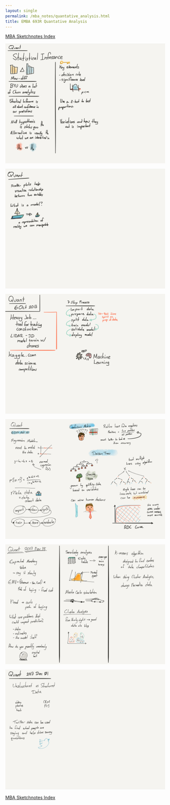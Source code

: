 ```yaml
---
layout: single
permalink: /mba_notes/quantative_analysis.html
title: EMBA 693R Quantative Analysis
---
```

[MBA Sketchnotes Index][index]

[![note 1][note_1]][note_1]

[![note 2][note_2]][note_2]

[![note 3][note_3]][note_3]

[![note 4][note_4]][note_4]

[![note 5][note_5]][note_5]

[![note 6][note_6]][note_6]

[MBA Sketchnotes Index][index]

[index]: /mba_notes/
[note_1]: /images/mba_sketchnotes/emba_693R_quantative_analysis/note_1.png
[note_2]: /images/mba_sketchnotes/emba_693R_quantative_analysis/note_2.png
[note_3]: /images/mba_sketchnotes/emba_693R_quantative_analysis/note_3.png
[note_4]: /images/mba_sketchnotes/emba_693R_quantative_analysis/note_4.png
[note_5]: /images/mba_sketchnotes/emba_693R_quantative_analysis/note_5.png
[note_6]: /images/mba_sketchnotes/emba_693R_quantative_analysis/note_6.png
